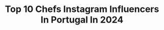 ---
title: Top 10 Chefs Instagram Influencers In Portugal In 2024
description: >-
  Find top chefs Instagram influencers in Portugal in 2024. Most popular hashtags: #instadaily #food #homemade #delicious.
platform: Instagram
hits: 10
text_top: Discover the best Instagram influencers on inBeat.
text_bottom: Our search engine holds 10 Instagram influencers like this in Portugal for you to collaborate.
profiles:
  - username: "ruimotaa"
    fullname: >-
      RUI MOTA
    bio: >-
      👨‍🍳 Chef, Teacher & Food Designer 👨‍🎓 MSc in Gastronomic Sciences | ISA UL 📍 Based in Lisbon | 28 yrs
    location: "Portugal"
    followers: 11025
    engagement: 866
    commentsToLikes: 0.232358
    id: ck0u6ea241oge0i19f8i1ndi1
    verified: false
    hashtags: "#chefsofinstagram, #smartwhip, #gourmazing, #gastroart"
  - username: "miguelrochavieira"
    fullname: >-
      Miguel Rocha Vieira
    bio: >-
      Chef 👨🏻‍🍳 and proud dad of two 👨‍👦‍👦 “Eat the best first, cause ya never know…” 😁 @anfibio.lx @docadamarinha.lx
    location: "Portugal"
    followers: 34371
    engagement: 75
    commentsToLikes: 0.023523
    id: ck0vwlbn3ud2k0i19zqwigpt9
    verified: false
    hashtags: "#letsdothis, #carnaval, #senadanorioserrasarranja, #timetogohome"
  - username: "glutenfree.com.paixao"
    fullname: >-
      Sofia Paixão
    bio: >-
      • Natural Chef • Teacher • Recipe Developer • Health Coach • Mãe x 4 • Book Author ‘Sem Glúten com paixão’ • www.glutenfree.pt • #Natural #GlutenFree
    location: "Portugal"
    followers: 40255
    engagement: 166
    commentsToLikes: 0.030970
    id: ck5hj2cd6fvm90i115tvhr29q
    verified: false
    hashtags: "#healthyeating, #intuitivecooking, #homemade, #naturalingredients"
  - username: "go_rambler"
    fullname: >-
      Travel fashion inspo
    bio: >-
      Rashmi Amit Architect and interior designers. Creative souls-writer,chef,artist and passionate traveller. In mountains for a change 🏔
    location: "Portugal"
    followers: 13954
    engagement: 253
    commentsToLikes: 0.166829
    id: ck14j3ujhihwx0i19xv6h0xch
    verified: false
    hashtags: "#picoftheweek, #instadaily, #sunset, #dreams"
  - username: "chefchakall"
    fullname: >-
      Chakall
    bio: >-
      • Dad • Traveler • Restaurants owner • Book writer • TV host From Tigre, to the end of love. Welcome to my world! 🌎🌍🌏
    location: "Portugal"
    followers: 162289
    engagement: 285
    commentsToLikes: 0.012346
    id: ck5chcis8qigt0i11mkghuxfs
    verified: true
    hashtags: "#chefchakall, #chakall, #food, #continente"
  - username: "_oliverpape_"
    fullname: >-
      O L I V E R   P A P E
    bio: >-
      
    location: "Portugal"
    followers: 38118
    engagement: 199
    commentsToLikes: 0.007716
    id: ck0u9suw6ajvr0i196blbrfnp
    verified: false
    hashtags: "#love, #food, #delicious, #chefsroll"
  - username: "ljubostanisic"
    fullname: >-
      ljubostanisic
    bio: >-
      @100maneiras_rest (1⭐️ Michelin) / @bistro100maneiras / @carnal.gastrobar Contacto profissional: sandra.faria@fproducao.pt 🛒 @ljubomirstanisicshop
    location: "Portugal"
    followers: 261233
    engagement: 83
    commentsToLikes: 0.012422
    id: ck5bzoh05rjqu0i11q6x83n01
    verified: false
    hashtags: "#corac, #100maneiras, #pelaestradafora, #bistro100maneiras"
  - username: "jmigsimoes"
    fullname: >-
      João Miguel Simões
    bio: >-
      Creative Mind & Storyteller | hospitality reviews & branded content on demand | 📍Lisboa | #addressbookbyjms | travel • food • menswear • aesthetics
    location: "Portugal"
    followers: 104571
    engagement: 6
    commentsToLikes: 0.000754
    id: ck5zzn4bvc1rj0i1453awqb62
    verified: false
    hashtags: "#barcavelha, #aoty2024, #daypass, #spartoo"
  - username: "maariyahscuisine"
    fullname: >-
      Maariyah Noor
    bio: >-
      Follow for tips and inspiration 👩‍🍳 Recipe developer 🥙 Food stylist 🇲🇿 Recipes in Portuguese and English 🇵🇹 💌 DM for collaboration #maariyahscuisine
    location: "Portugal"
    followers: 16710
    engagement: 437
    commentsToLikes: 0.097470
    id: ck9wgf2yet4ua0j78oqkriqu1
    verified: false
    hashtags: "#halaalfoodblogger, #foodism, #foodfusion, #foodieworldz"
  - username: "chefkikomartins"
    fullname: >-
      Chef Kiko Martins
    bio: >-
      👨‍🍳 Sharing World Cuisine 🍽️ Influencing about Sustainability and Food Waste ✈️ Traveller hunting for food experiences Follow me to get connected 👇
    location: "Portugal"
    followers: 141140
    engagement: 74
    commentsToLikes: 0.027274
    id: ck0ubk81femq80i19gad1g9mx
    verified: false
    hashtags: "#chefkiko, #acevicheria, #cafenacarta, #nespresso"
---